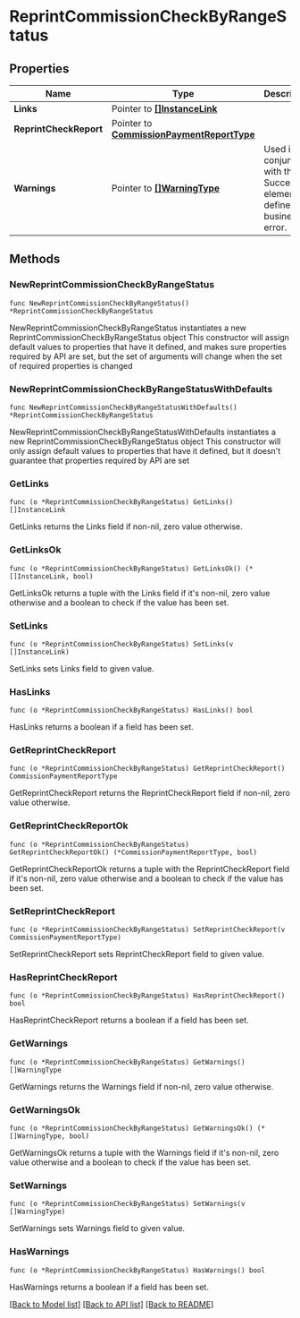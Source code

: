 # ReprintCommissionCheckByRangeStatus

## Properties

Name | Type | Description | Notes
------------ | ------------- | ------------- | -------------
**Links** | Pointer to [**[]InstanceLink**](InstanceLink.md) |  | [optional] 
**ReprintCheckReport** | Pointer to [**CommissionPaymentReportType**](CommissionPaymentReportType.md) |  | [optional] 
**Warnings** | Pointer to [**[]WarningType**](WarningType.md) | Used in conjunction with the Success element to define a business error. | [optional] 

## Methods

### NewReprintCommissionCheckByRangeStatus

`func NewReprintCommissionCheckByRangeStatus() *ReprintCommissionCheckByRangeStatus`

NewReprintCommissionCheckByRangeStatus instantiates a new ReprintCommissionCheckByRangeStatus object
This constructor will assign default values to properties that have it defined,
and makes sure properties required by API are set, but the set of arguments
will change when the set of required properties is changed

### NewReprintCommissionCheckByRangeStatusWithDefaults

`func NewReprintCommissionCheckByRangeStatusWithDefaults() *ReprintCommissionCheckByRangeStatus`

NewReprintCommissionCheckByRangeStatusWithDefaults instantiates a new ReprintCommissionCheckByRangeStatus object
This constructor will only assign default values to properties that have it defined,
but it doesn't guarantee that properties required by API are set

### GetLinks

`func (o *ReprintCommissionCheckByRangeStatus) GetLinks() []InstanceLink`

GetLinks returns the Links field if non-nil, zero value otherwise.

### GetLinksOk

`func (o *ReprintCommissionCheckByRangeStatus) GetLinksOk() (*[]InstanceLink, bool)`

GetLinksOk returns a tuple with the Links field if it's non-nil, zero value otherwise
and a boolean to check if the value has been set.

### SetLinks

`func (o *ReprintCommissionCheckByRangeStatus) SetLinks(v []InstanceLink)`

SetLinks sets Links field to given value.

### HasLinks

`func (o *ReprintCommissionCheckByRangeStatus) HasLinks() bool`

HasLinks returns a boolean if a field has been set.

### GetReprintCheckReport

`func (o *ReprintCommissionCheckByRangeStatus) GetReprintCheckReport() CommissionPaymentReportType`

GetReprintCheckReport returns the ReprintCheckReport field if non-nil, zero value otherwise.

### GetReprintCheckReportOk

`func (o *ReprintCommissionCheckByRangeStatus) GetReprintCheckReportOk() (*CommissionPaymentReportType, bool)`

GetReprintCheckReportOk returns a tuple with the ReprintCheckReport field if it's non-nil, zero value otherwise
and a boolean to check if the value has been set.

### SetReprintCheckReport

`func (o *ReprintCommissionCheckByRangeStatus) SetReprintCheckReport(v CommissionPaymentReportType)`

SetReprintCheckReport sets ReprintCheckReport field to given value.

### HasReprintCheckReport

`func (o *ReprintCommissionCheckByRangeStatus) HasReprintCheckReport() bool`

HasReprintCheckReport returns a boolean if a field has been set.

### GetWarnings

`func (o *ReprintCommissionCheckByRangeStatus) GetWarnings() []WarningType`

GetWarnings returns the Warnings field if non-nil, zero value otherwise.

### GetWarningsOk

`func (o *ReprintCommissionCheckByRangeStatus) GetWarningsOk() (*[]WarningType, bool)`

GetWarningsOk returns a tuple with the Warnings field if it's non-nil, zero value otherwise
and a boolean to check if the value has been set.

### SetWarnings

`func (o *ReprintCommissionCheckByRangeStatus) SetWarnings(v []WarningType)`

SetWarnings sets Warnings field to given value.

### HasWarnings

`func (o *ReprintCommissionCheckByRangeStatus) HasWarnings() bool`

HasWarnings returns a boolean if a field has been set.


[[Back to Model list]](../README.md#documentation-for-models) [[Back to API list]](../README.md#documentation-for-api-endpoints) [[Back to README]](../README.md)


